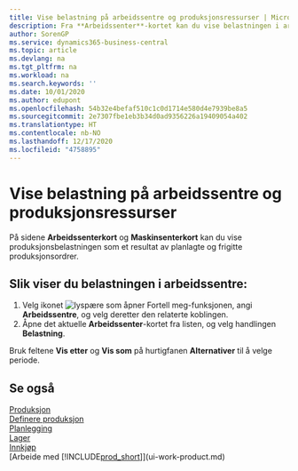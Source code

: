 ```yaml
---
title: Vise belastning på arbeidssentre og produksjonsressurser | Microsoft-dokumentasjon
description: Fra **Arbeidssenter**-kortet kan du vise belastningen i arbeidssentrene som et resultat av frigitte produksjonsordrer.
author: SorenGP
ms.service: dynamics365-business-central
ms.topic: article
ms.devlang: na
ms.tgt_pltfrm: na
ms.workload: na
ms.search.keywords: ''
ms.date: 10/01/2020
ms.author: edupont
ms.openlocfilehash: 54b32e4befaf510c1c0d1714e580d4e7939be8a5
ms.sourcegitcommit: 2e7307fbe1eb3b34d0ad9356226a19409054a402
ms.translationtype: HT
ms.contentlocale: nb-NO
ms.lasthandoff: 12/17/2020
ms.locfileid: "4758895"
---
```

# <a name="view-load-on-work-and-machine-centers"></a>Vise belastning på arbeidssentre og produksjonsressurser
På sidene **Arbeidssenterkort** og **Maskinsenterkort** kan du vise produksjonsbelastningen som et resultat av planlagte og frigitte produksjonsordrer.    

## <a name="to-view-the-load-on-work-centers"></a>Slik viser du belastningen i arbeidssentre:  
1.  Velg ikonet ![lyspære som åpner Fortell meg-funksjonen](media/ui-search/search_small.png "Fortell hva du vil gjøre"), angi **Arbeidssentre**, og velg deretter den relaterte koblingen.  
2.  Åpne det aktuelle **Arbeidssenter**-kortet fra listen, og velg handlingen **Belastning**.  

Bruk feltene **Vis etter** og **Vis som** på hurtigfanen **Alternativer** til å velge periode.  

## <a name="see-also"></a>Se også  
[Produksjon](production-manage-manufacturing.md)    
[Definere produksjon](production-configure-production-processes.md)  
[Planlegging](production-planning.md)      
[Lager](inventory-manage-inventory.md)  
[Innkjøp](purchasing-manage-purchasing.md)  
[Arbeide med [!INCLUDE[prod_short](includes/prod_short.md)]](ui-work-product.md)
